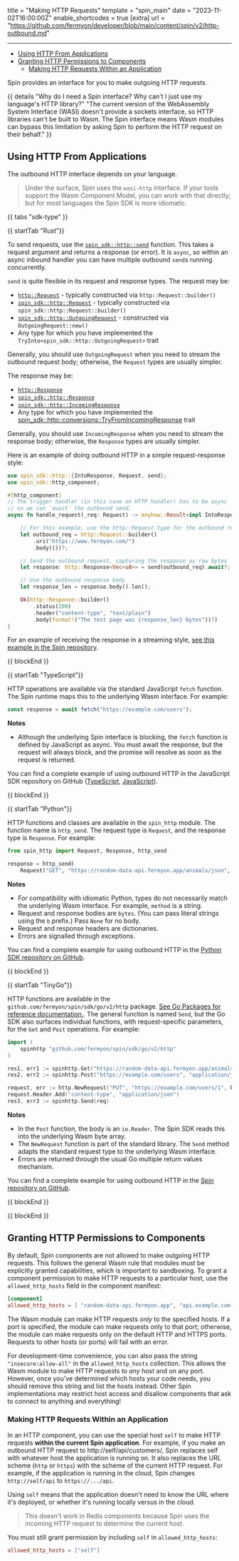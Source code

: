 title = "Making HTTP Requests"
template = "spin_main"
date = "2023-11-02T16:00:00Z"
enable_shortcodes = true
[extra]
url = "https://github.com/fermyon/developer/blob/main/content/spin/v2/http-outbound.md"

---
- [Using HTTP From Applications](#using-http-from-applications)
- [Granting HTTP Permissions to Components](#granting-http-permissions-to-components)
  - [Making HTTP Requests Within an Application](#making-http-requests-within-an-application)

Spin provides an interface for you to make outgoing HTTP requests.

{{ details "Why do I need a Spin interface? Why can't I just use my language's HTTP library?" "The current version of the WebAssembly System Interface (WASI) doesn't provide a sockets interface, so HTTP libraries can't be built to Wasm. The Spin interface means Wasm modules can bypass this limitation by asking Spin to perform the HTTP request on their behalf." }}

## Using HTTP From Applications

The outbound HTTP interface depends on your language.

> Under the surface, Spin uses the `wasi-http` interface. If your tools support the Wasm Component Model, you can work with that directly; but for most languages the Spin SDK is more idiomatic.

{{ tabs "sdk-type" }}

{{ startTab "Rust"}}

To send requests, use the [`spin_sdk::http::send`](https://fermyon.github.io/rust-docs/spin/main/spin_sdk/http/fn.send.html) function. This takes a request argument and returns a response (or error). It is `async`, so within an async inbound handler you can have multiple outbound `send`s running concurrently.

`send` is quite flexible in its request and response types. The request may be:

* [`http::Request`](https://docs.rs/http/latest/http/request/struct.Request.html) - typically constructed via `http::Request::builder()`
* [`spin_sdk::http::Request`](https://fermyon.github.io/rust-docs/spin/main/spin_sdk/http/struct.Request.html) - typically constructed via `spin_sdk::http::Request::builder()`
* [`spin_sdk::http::OutgoingRequest`](https://fermyon.github.io/rust-docs/spin/main/spin_sdk/http/struct.OutgoingRequest.html) - constructed via `OutgoingRequest::new()`
* Any type for which you have implemented the `TryInto<spin_sdk::http::OutgoingRequest>` trait

Generally, you should use `OutgoingRequest` when you need to stream the outbound request body; otherwise, the `Request` types are usually simpler.

The response may be:

* [`http::Response`](https://docs.rs/http/latest/http/response/struct.Response.html)
* [`spin_sdk::http::Response`](https://fermyon.github.io/rust-docs/spin/main/spin_sdk/http/struct.Response.html)
* [`spin_sdk::http::IncomingResponse`](https://fermyon.github.io/rust-docs/spin/main/spin_sdk/http/struct.IncomingResponse.html)
* Any type for which you have implemented the [spin_sdk::http::conversions::TryFromIncomingResponse](https://fermyon.github.io/rust-docs/spin/main/spin_sdk/http/conversions/trait.TryFromIncomingResponse.html) trait

Generally, you should use `IncomingResponse` when you need to stream the response body; otherwise, the `Response` types are usually simpler.

Here is an example of doing outbound HTTP in a simple request-response style:

```rust
use spin_sdk::http::{IntoResponse, Request, send};
use spin_sdk::http_component;

#[http_component]
// The trigger handler (in this case an HTTP handler) has to be async
// so we can `await` the outbound send.
async fn handle_request(_req: Request) -> anyhow::Result<impl IntoResponse> {

    // For this example, use the http::Request type for the outbound request
    let outbound_req = http::Request::builder()
        .uri("https://www.fermyon.com/")
        .body(())?;

    // Send the outbound request, capturing the response as raw bytes
    let response: http::Response<Vec<u8>> = send(outbound_req).await?;

    // Use the outbound response body
    let response_len = response.body().len();

    Ok(http::Response::builder()
        .status(200)
        .header("content-type", "text/plain")
        .body(format!("The test page was {response_len} bytes"))?)
}
```

For an example of receiving the response in a streaming style, [see this example in the Spin repository](https://github.com/fermyon/spin/blob/main/examples/wasi-http-rust-streaming-outgoing-body/src/lib.rs).

{{ blockEnd }}

{{ startTab "TypeScript"}}

HTTP operations are available via the standard JavaScript `fetch` function. The Spin runtime maps this to the underlying Wasm interface. For example:

```javascript
const response = await fetch("https://example.com/users");
```

**Notes**

* Although the underlying Spin interface is blocking, the `fetch` function is defined by JavaScript as async. You must await the response, but the request will always block, and the promise will resolve as soon as the request is returned.

You can find a complete example of using outbound HTTP in the JavaScript SDK repository on GitHub ([TypeScript](https://github.com/fermyon/spin-js-sdk/tree/main/examples/typescript/outbound_http), [JavaScript](https://github.com/fermyon/spin-js-sdk/tree/main/examples/javascript/outbound-http)).

{{ blockEnd }}

{{ startTab "Python"}}

HTTP functions and classes are available in the `spin_http` module. The function name is `http_send`. The request type is `Request`, and the response type is `Response`. For example:

```python
from spin_http import Request, Response, http_send

response = http_send(
    Request("GET", "https://random-data-api.fermyon.app/animals/json", {}, None))
```

**Notes**

* For compatibility with idiomatic Python, types do not necessarily match the underlying Wasm interface. For example, `method` is a string.
* Request and response bodies are `bytes`. (You can pass literal strings using the `b` prefix.)  Pass `None` for no body.
* Request and response headers are dictionaries.
* Errors are signalled through exceptions.

You can find a complete example for using outbound HTTP in the [Python SDK repository on GitHub](https://github.com/fermyon/spin-python-sdk/tree/main/examples/outbound_http).

{{ blockEnd }}

{{ startTab "TinyGo"}}

HTTP functions are available in the `github.com/fermyon/spin/sdk/go/v2/http` package. [See Go Packages for reference documentation.](https://pkg.go.dev/github.com/fermyon/spin/sdk/go/v2/http). The general function is named `Send`, but the Go SDK also surfaces individual functions, with request-specific parameters, for the `Get` and `Post` operations. For example:

```go
import (
	spinhttp "github.com/fermyon/spin/sdk/go/v2/http"
)

res1, err1 := spinhttp.Get("https://random-data-api.fermyon.app/animals/json")
res2, err2 := spinhttp.Post("https://example.com/users", "application/json", json)

request, err := http.NewRequest("PUT", "https://example.com/users/1", bytes.NewBufferString(user1))
request.Header.Add("content-type", "application/json")
res3, err3 := spinhttp.Send(req)

```

**Notes**

* In the `Post` function, the body is an `io.Reader`. The Spin SDK reads this into the underlying Wasm byte array.
* The `NewRequest` function is part of the standard library. The `Send` method adapts the standard request type to the underlying Wasm interface.
* Errors are returned through the usual Go multiple return values mechanism.

You can find a complete example for using outbound HTTP in the [Spin repository on GitHub](https://github.com/fermyon/spin/tree/main/examples/http-tinygo-outbound-http).

{{ blockEnd }}

{{ blockEnd }}

## Granting HTTP Permissions to Components

By default, Spin components are not allowed to make outgoing HTTP requests. This follows the general Wasm rule that modules must be explicitly granted capabilities, which is important to sandboxing. To grant a component permission to make HTTP requests to a particular host, use the `allowed_http_hosts` field in the component manifest:

```toml
[component]
allowed_http_hosts = [ "random-data-api.fermyon.app", "api.example.com:8080" ]
```

The Wasm module can make HTTP requests _only_ to the specified hosts. If a port is specified, the module can make requests only to that port; otherwise, the module can make requests only on the default HTTP and HTTPS ports. Requests to other hosts (or ports) will fail with an error.

For development-time convenience, you can also pass the string `"insecure:allow-all"` in the `allowed_http_hosts` collection. This allows the Wasm module to make HTTP requests to _any_ host and on any port. However, once you've determined which hosts your code needs, you should remove this string and list the hosts instead.  Other Spin implementations may restrict host access and disallow components that ask to connect to anything and everything!

### Making HTTP Requests Within an Application

In an HTTP component, you can use the special host `self` to make HTTP requests **within the current Spin application**. For example, if you make an outbound HTTP request to http://self/api/customers/, Spin replaces self with whatever host the application is running on. It also replaces the URL scheme (`http` or `https`) with the scheme of the current HTTP request. For example, if the application is running in the cloud, Spin changes `http://self/api` to `https://.../api`.

Using `self` means that the application doesn't need to know the URL where it's deployed, or whether it's running locally versus in the cloud.

> This doesn't work in Redis components because Spin uses the incoming HTTP request to determine the current host.

You must still grant permission by including `self` in `allowed_http_hosts`:

```toml
allowed_http_hosts = ["self"]
```